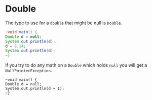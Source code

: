 # Double

The type to use for a `double` that might be null is `Double`.

```java
~void main() {
Double d = null;
System.out.println(d);
d = 3.14;
System.out.println(d);
~}
```

If you try to do any math on a `Double` which holds `null` you will
get a `NullPointerException`.

```java,panics
~void main() {
Double d = null;
System.out.println(d + 1);
~}
```